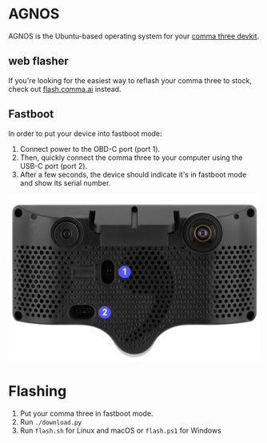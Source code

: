 # AGNOS

AGNOS is the Ubuntu-based operating system for your [comma three devkit](https://comma.ai/shop/products/three).

## web flasher

If you're looking for the easiest way to reflash your comma three to stock, check out [flash.comma.ai](https://flash.comma.ai/) instead.

## Fastboot

In order to put your device into fastboot mode:

1. Connect power to the OBD-C port (port 1).
2. Then, quickly connect the comma three to your computer using the USB-C port (port 2).
3. After a few seconds, the device should indicate it's in fastboot mode and show its serial number.

![](fastboot.jpg)

# Flashing

1. Put your comma three in fastboot mode.
2. Run `./download.py`
3. Run `flash.sh` for Linux and macOS or `flash.ps1` for Windows
